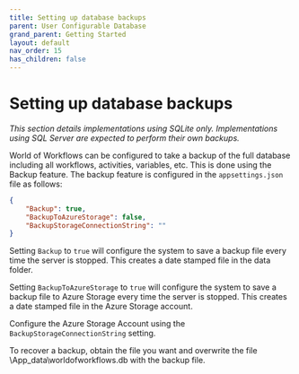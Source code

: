 ```yaml
---
title: Setting up database backups
parent: User Configurable Database
grand_parent: Getting Started
layout: default
nav_order: 15
has_children: false
---
```


# Setting up database backups

*This section details implementations using SQLite only. Implementations using SQL Server are expected to perform their own backups.*

World of Workflows can be configured to take a backup of the full database including all workflows, activities, variables, etc. This is done using the Backup feature. The backup feature is configured in the `appsettings.json` file as follows:

```json
{
    "Backup": true,
	"BackupToAzureStorage": false,
	"BackupStorageConnectionString": ""
}
```

Setting ```Backup``` to ```true``` will configure the system to save a backup file every time the server is stopped. This creates a date stamped file in the data folder.

Setting ```BackupToAzureStorage``` to ```true``` will configure the system to save a backup file to Azure Storage every time the server is stopped. This creates a date stamped file in the Azure Storage account.

Configure the Azure Storage Account using the ```BackupStorageConnectionString``` setting.

To recover a backup, obtain the file you want and overwrite the file \App_data\worldofworkflows.db with the backup file.